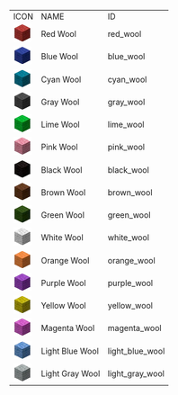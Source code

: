 <table>
	<tablebody>
		<tr>
			<td>ICON</td>
			<td>NAME</td>
			<td>ID</td>
		</tr>
		<tr>
			<td><img src="../../mc_icon/buildingBlocks/wool/red_wool.png"></td>
			<td>Red Wool</td>
			<td>red_wool</td>
		</tr>
		<tr>
			<td><img src="../../mc_icon/buildingBlocks/wool/blue_wool.png"></td>
			<td>Blue Wool</td>
			<td>blue_wool</td>
		</tr>
		<tr>
			<td><img src="../../mc_icon/decorations/cyan_wool.png"></td>
			<td>Cyan Wool</td>
			<td>cyan_wool</td>
		</tr>
		<tr>
			<td><img src="../../mc_icon/buildingBlocks/wool/gray_wool.png"></td>
			<td>Gray Wool</td>
			<td>gray_wool</td>
		</tr>
		<tr>
			<td><img src="../../mc_icon/buildingBlocks/wool/lime_wool.png"></td>
			<td>Lime Wool</td>
			<td>lime_wool</td>
		</tr>
		<tr>
			<td><img src="../../mc_icon/buildingBlocks/wool/pink_wool.png"></td>
			<td>Pink Wool</td>
			<td>pink_wool</td>
		</tr>
		<tr>
			<td><img src="../../mc_icon/buildingBlocks/wool/black_wool.png"></td>
			<td>Black Wool</td>
			<td>black_wool</td>
		</tr>
		<tr>
			<td><img src="../../mc_icon/buildingBlocks/wool/brown_wool.png"></td>
			<td>Brown Wool</td>
			<td>brown_wool</td>
		</tr>
		<tr>
			<td><img src="../../mc_icon/buildingBlocks/wool/green_wool.png"></td>
			<td>Green Wool</td>
			<td>green_wool</td>
		</tr>
		<tr>
			<td><img src="../../mc_icon/buildingBlocks/wool/white_wool.png"></td>
			<td>White Wool</td>
			<td>white_wool</td>
		</tr>
		<tr>
			<td><img src="../../mc_icon/buildingBlocks/wool/orange_wool.png"></td>
			<td>Orange Wool</td>
			<td>orange_wool</td>
		</tr>
		<tr>
			<td><img src="../../mc_icon/buildingBlocks/wool/purple_wool.png"></td>
			<td>Purple Wool</td>
			<td>purple_wool</td>
		</tr>
		<tr>
			<td><img src="../../mc_icon/buildingBlocks/wool/yellow_wool.png"></td>
			<td>Yellow Wool</td>
			<td>yellow_wool</td>
		</tr>
		<tr>
			<td><img src="../../mc_icon/buildingBlocks/wool/magenta_wool.png"></td>
			<td>Magenta Wool</td>
			<td>magenta_wool</td>
		</tr>
		<tr>
			<td><img src="../../mc_icon/buildingBlocks/wool/light_blue_wool.png"></td>
			<td>Light Blue Wool</td>
			<td>light_blue_wool</td>
		</tr>
		<tr>
			<td><img src="../../mc_icon/buildingBlocks/wool/light_gray_wool.png"></td>
			<td>Light Gray Wool</td>
			<td>light_gray_wool</td>
		</tr>
	</tablebody>
</table>